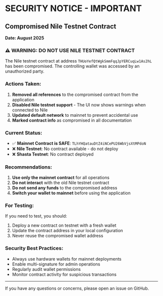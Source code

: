 # SECURITY NOTICE - IMPORTANT

## Compromised Nile Testnet Contract

**Date: August 2025**

### ⚠️ WARNING: DO NOT USE NILE TESTNET CONTRACT

The Nile testnet contract at address `THUoYefQtWgkSmmFqqJpYERCuqLw1As2hL` has been compromised. The controlling wallet was accessed by an unauthorized party.

### Actions Taken:

1. **Removed all references** to the compromised contract from the application
2. **Disabled Nile testnet support** - The UI now shows warnings when connected to Nile
3. **Updated default network** to mainnet to prevent accidental use
4. **Marked contract info** as compromised in all documentation

### Current Status:

- ✅ **Mainnet Contract is SAFE**: `TLhYHQatauDtZ4iNCePU26WbVjsXtMPdoN`
- ❌ **Nile Testnet**: No contract available - do not deploy
- ❌ **Shasta Testnet**: No contract deployed

### Recommendations:

1. **Use only the mainnet contract** for all operations
2. **Do not interact** with the old Nile testnet contract
3. **Do not send any funds** to the compromised address
4. **Switch your wallet to mainnet** before using the application

### For Testing:

If you need to test, you should:
1. Deploy a new contract on testnet with a fresh wallet
2. Update the contract address in your local configuration
3. Never reuse the compromised wallet address

### Security Best Practices:

- Always use hardware wallets for mainnet deployments
- Enable multi-signature for admin operations
- Regularly audit wallet permissions
- Monitor contract activity for suspicious transactions

---

If you have any questions or concerns, please open an issue on GitHub.